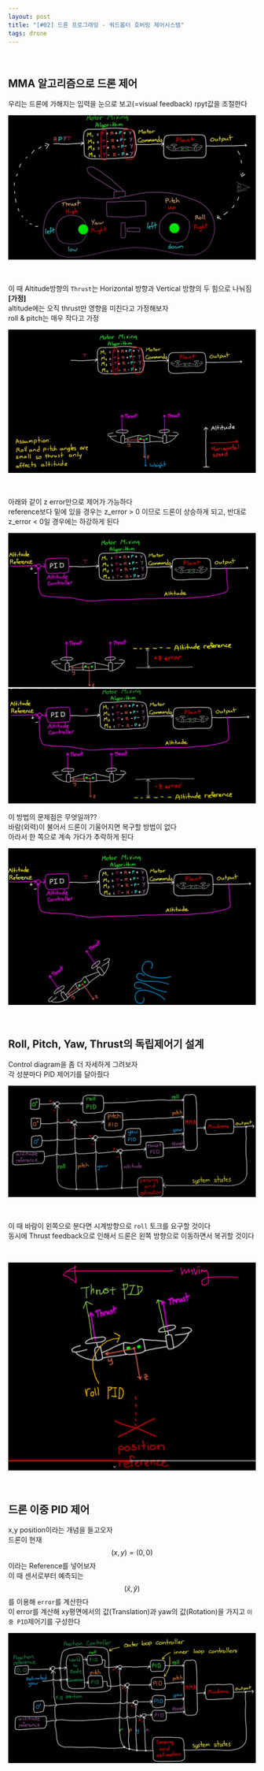 ```yaml
---
layout: post
title: "[#02] 드론 프로그래밍 - 쿼드롭터 호버링 제어시스템"
tags: drone
---
```


<br/>

## MMA 알고리즘으로 드론 제어

우리는 드론에 가해지는 입력을 눈으로 보고(=visual feedback) rpyt값을 조절한다 <br/>

![img](/assets/img/drone/2022-03-08/01.png)

<br/>

이 때 Altitude방향의 `Thrust`는 Horizontal 방향과 Vertical 방향의 두 힘으로 나눠짐 <br/>
**[가정]** <br/>
altitude에는 오직 thrust만 영향을 미친다고 가정해보자 <br/>
roll & pitch는 매우 작다고 가정 <br/>

![img](/assets/img/drone/2022-03-08/02.png)

<br/>

아래와 같이 z error만으로 제어가 가능하다 <br/>
reference보다 밑에 있을 경우는 z_error > 0 이므로 드론이 상승하게 되고, 반대로 z_error < 0일 경우에는 하강하게 된다 <br/> 

![img](/assets/img/drone/2022-03-08/03.png)
![img](/assets/img/drone/2022-03-08/04.png)

이 방법의 문제점은 무엇일까?? <br/>
바람(외력)이 불어서 드론이 기울어지면 복구할 방법이 없다 <br/>
아라서 한 쪽으로 계속 가다가 추락하게 된다 <br/>

![img](/assets/img/drone/2022-03-08/05.png)

<br/>

## Roll, Pitch, Yaw, Thrust의 독립제어기 설계

Control diagram을 좀 더 자세하게 그려보자 <br/>
각 성분마다 PID 제어기를 달아줬다 <br/>

![img](/assets/img/drone/2022-03-08/06.png)

<br/>

이 때 바람이 왼쪽으로 분다면 시계방향으로 `roll` 토크를 요구할 것이다 <br/>
동시에 Thrust feedback으로 인해서 드론은 왼쪽 방향으로 이동하면서 복귀할 것이다 <br/>

<br/>

![img](/assets/img/drone/2022-03-08/07.png)

<br/>

## 드론 이중 PID 제어

x,y position이라는 개념을 들고오자<br/>
드론이 현재 $$(x,y)=(0,0)$$ 이라는 Reference를 넣어보자 <br/>
이 때 센서로부터 예측되는 $$(\hat x, \hat y)$$를 이용해 `error`를 계산한다 <br/>
이 error를 계산해 xy평면에서의 값(Translation)과 yaw의 값(Rotation)을 가지고 `이중 PID`제어기를 구성한다 <br/>


![img](/assets/img/drone/2022-03-08/08.png)